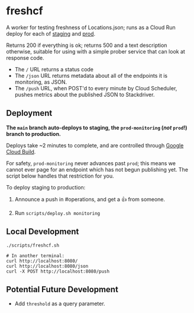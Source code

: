 # freshcf

A worker for testing freshness of Locations.json; runs as a Cloud Run
deploy for each of
[staging](https://console.cloud.google.com/run/detail/us-west1/freshcf-staging)
and
[prod](https://console.cloud.google.com/run/detail/us-west1/freshcf-prod).

Returns 200 if everything is ok; returns 500 and a text description
otherwise, suitable for using with a simple prober service that can
look at response code.

 - The `/` URL returns a status code
 - The `/json` URL returns metadata about all of the endpoints it is monitoring, as JSON.
 - The `/push` URL, when POST'd to every minute by Cloud Scheduler,
   pushes metrics about the published JSON to Stackdriver.

## Deployment

**The `main` branch auto-deploys to staging, the `prod-monitoring`
(*not* `prod`!) branch to production.**

Deploys take ~2 minutes to complete, and are controlled through
[Google Cloud
Build](https://console.cloud.google.com/cloud-build/triggers).

For safety, `prod-monitoring` never advances past `prod`; this means
we cannot ever page for an endpoint which has not begun publishing
yet.  The script below handles that restriction for you.

To deploy staging to production:

1. Announce a push in #operations, and get a :thumbsup: from someone.

2. Run `scripts/deploy.sh monitoring`


## Local Development

``` shell
./scripts/freshcf.sh

# In another terminal:
curl http://localhost:8080/
curl http://localhost:8080/json
curl -X POST http://localhost:8080/push
```

## Potential Future Development

* Add `threshold` as a query parameter.
